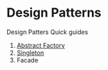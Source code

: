 # Design Patterns
Design Patters Quick guides

1. [Abstract Factory](https://medium.com/@andreaspoyias/design-patterns-a-quick-guide-to-abstract-factory-ab500dc12e6c)
2. [Singleton](https://medium.com/@andreaspoyias/design-patterns-a-quick-guide-to-singleton-pattern-60732ed43956)
3. Facade
